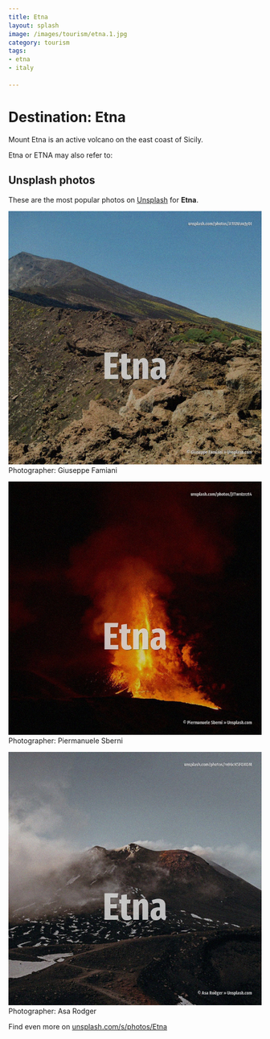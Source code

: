 ```yaml
---
title: Etna
layout: splash
image: /images/tourism/etna.1.jpg
category: tourism
tags:
- etna
- italy

---
```

# Destination: Etna

Mount Etna is an active volcano on the east coast of Sicily.

Etna or ETNA may also refer to:

 
## Unsplash photos
These are the most popular photos on [Unsplash](https://unsplash.com) for **Etna**.
 
![Etna](/images/tourism/etna.1.jpg)
Photographer:  Giuseppe Famiani
 
![Etna](/images/tourism/etna.2.jpg)
Photographer:  Piermanuele Sberni
 
![Etna](/images/tourism/etna.3.jpg)
Photographer:  Asa Rodger
 
Find even more on [unsplash.com/s/photos/Etna](https://unsplash.com/s/photos/Etna)
 
